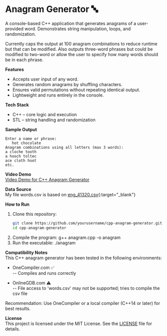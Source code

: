 # Anagram Generator 🔤  
A console-based C++ application that generates anagrams of a user-provided word. Demonstrates string manipulation, loops, and randomization.  
  
Currently caps the output at 100 anagram combinations to reduce runtime but that can be modified. Also outputs three-word phrases but could be modified to two-word or allow the user to specify how many words should be in each phrase.  
  
**Features**  
* Accepts user input of any word.  
* Generates random anagrams by shuffling characters.  
* Ensures valid permutations without repeating identical output.  
* Lightweight and runs entirely in the console.  
  

**Tech Stack**  
* C++ – core logic and execution  
* STL – string handling and randomization  
  

**Sample Output**
```
Enter a name or phrase:
   hot chocolate
Anagram combinations using all letters (max 3 words):
a cloche tooth
a hooch toltec
ace cloth hoot
etc. 
```

**Video Demo**  
[Video Demo for C++ Anagram Generator](https://youtu.be/DWqceeH8hds)  

  
**Data Source**  
My file words.csv is based on [eng_41320.csv](https://gist.github.com/diplodata/be26123b3f45a7ffab36426da2d2ee1f){:target="_blank"}  


**How to Run**  
1. Clone this repository:  
   ```bash
   git clone https://github.com/yourusername/cpp-anagram-generator.git
   cd cpp-anagram-generator
2. Compile the program:
   g++ anagram.cpp -o anagram
3. Run the executable:
   ./anagram
  

**Compatibility Notes**  
This C++ anagram generator has been tested in the following environments:  
  
* OneCompiler.com ✅  
-- Compiles and runs correctly  
  
* OnlineGDB.com ⚠️  
-- File access to 'words.csv' may not be supported; tries to compile the csv file  
  
Recommendation: Use OneCompiler or a local compiler (C++14 or later) for best results.  

**License**  
This project is licensed under the MIT License. See the [LICENSE](LICENSE) file for details.  
